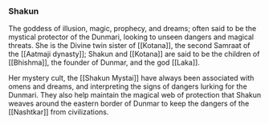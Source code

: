 ### Shakun

The goddess of illusion, magic, prophecy, and dreams; often said to be the mystical protector of the Dunmari, looking to unseen dangers and magical threats. She is the Divine twin sister of [[Kotana]], the second Samraat of the [[Aatmaji dynasty]]; Shakun and [[Kotana]] are said to be the children of [[Bhishma]], the founder of Dunmar, and the god [[Laka]]. 

Her mystery cult, the [[Shakun Mystai]] have always been associated with omens and dreams, and interpreting the signs of dangers lurking for the Dunmari. They also help maintain the magical web of protection that Shakun weaves around the eastern border of Dunmar to keep the dangers of the [[Nashtkar]] from civilizations. 
